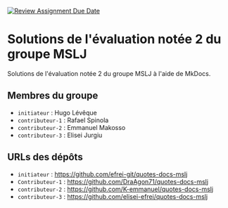 [![Review Assignment Due Date](https://classroom.github.com/assets/deadline-readme-button-22041afd0340ce965d47ae6ef1cefeee28c7c493a6346c4f15d667ab976d596c.svg)](https://classroom.github.com/a/iqHMpjkg)
# Solutions de l'évaluation notée 2 du groupe MSLJ

Solutions de l'évaluation notée 2 du groupe MSLJ à l'aide de MkDocs.

## Membres du groupe

- `initiateur` : Hugo Lévêque
- `contributeur-1` : Rafael Spinola
- `contributeur-2` : Emmanuel Makosso
- `contributeur-3` : Elisei Jurgiu

## URLs des dépôts

- `initiateur` : https://github.com/efrei-git/quotes-docs-mslj
- `Contributeur-1` : https://github.com/DraAgon71/quotes-docs-mslj
- `contributeur-2` : https://github.com/K-emmanuel/quotes-docs-mslj
- `contributeur-3` : https://github.com/elisei-efrei/quotes-docs-mslj
